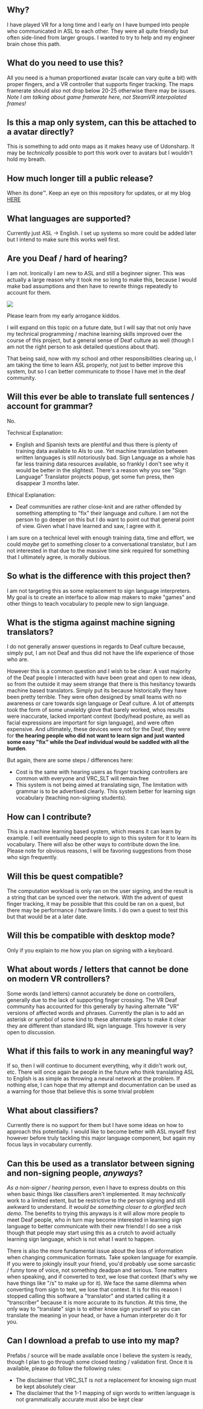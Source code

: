 ## Why?
I have played VR for a long time and I early on I have bumped into people who communicated in ASL to each other. They were all quite friendly but often side-lined from larger groups. I wanted to try to help and my engineer brain chose this path.

## What do you need to use this?
All you need is a human proportioned avatar (scale can vary quite a bit) with proper fingers, and a VR controller that supports finger tracking.
The maps framerate should also not drop below 20-25 otherwise there may be issues. _Note I am talking about game framerate here, not SteamVR interpolated frames!_

## Is this a map only system, can this be attached to a avatar directly?
This is something to add onto maps as it makes heavy use of Udonsharp. It may be _technically_ possible to port this work over to avatars but I wouldn't hold my breath.

## How much longer till a public release?
When its done™.
Keep an eye on this repository for updates, or at my blog [HERE](https://ramipastrami.engineering/)

## What languages are supported?
Currently just ASL -> English. I set up systems so more could be added later but I intend to make sure this works well first.

## Are you Deaf / hard of hearing?
I am not. Ironically I am new to ASL and still a beginner signer. This was actually a large reason why it took me so long to make this, because I would make bad assumptions and then have to rewrite things repeatedly to account for them.

![](https://imgs.xkcd.com/comics/here_to_help.png)

Please learn from my early arrogance kiddos.

I will expand on this topic on a future date, but I will say that not only have my technical programming / machine learning skills improved over the course of this project, but a general sense of Deaf culture as well (though I am not the right person to ask detailed questions about that).

That being said, now with my school and other responsibilities clearing up, I am taking the time to learn ASL properly, not just to better improve this system, but so I can better communicate to those I have met in the deaf community.

## Will this ever be able to translate full sentences / account for grammar?
No. 

Technical Explanation:

- English and Spanish texts are plentiful and thus there is plenty of training data available to AIs to use. Yet machine translation between written languages is still notoriously bad. Sign Language as a whole has far less training data resources available, so frankly I don't see why it would be better in the slightest. There's a reason why you see "Sign Language" Translator projects popup, get some fun press, then disappear 3 months later. 

Ethical Explanation:

- Deaf communities are rather close-knit and are rather offended by something attempting to "fix" their language and culture. I am not the person to go deeper on this but I do want to point out that general point of view. Given what I have learned and saw, I agree with it.

I am sure on a technical level with enough training data, time and effort, we could _maybe_ get to something closer to a conversational translator, but I am not interested in that due to the massive time sink required for something that I ultimately agree, is morally dubious.

## So what is the difference with this project then?

I am not targeting this as some replacement to sign language interpreters. My goal is to create an interface to allow map makers to make "games" and other things to teach vocabulary to people new to sign language.

## What is the stigma against machine signing translators?
I do not generally answer questions in regards to Deaf culture because, simply put, I am not Deaf and thus did not have the life experience of those who are. 

However this is a common question and I wish to be clear:  A vast majority of the Deaf people I interacted with have been great and open to new ideas, so from the outside it may seem strange that there is this hesitancy towards machine based translators. Simply put its because historically they have been pretty terrible. They were often designed by small teams with no awareness or care towards sign language or Deaf culture. A lot of attempts took the form of some unwieldy glove that barely worked, whos results were inaccurate, lacked important context (body/head posture, as well as facial expressions are important for sign language), and were often expensive. And ultimately, these devices were not for the Deaf, they were for **the hearing people who did not want to learn sign and just wanted some easy "fix" while the Deaf individual would be saddled with all the burden**.

But again, there are some steps / differences here:
- Cost is the same with hearing users as finger tracking controllers are common with everyone and VRC_SLT will remain free
- This system is not being aimed at translating sign, The limitation with grammar is to be advertised clearly. This system better for learning sign vocabulary (teaching non-signing students).

## How can I contribute?
This is a machine learning based system, which means it can learn by example. I will eventually need people to sign to this system for it to learn its vocabulary. There will also be other ways to contribute down the line. Please note for obvious reasons, I will be favoring suggestions from those who sign frequently.

## Will this be quest compatible?
The computation workload is only ran on the user signing, and the result is a string that can be synced over the network.
With the advent of quest finger tracking, it may be possible that this could be ran on a quest, but there may be performance / hardware limits. I do own a quest to test this but that would be at a later date.

## Will this be compatible with desktop mode?
Only if you explain to me how you plan on signing with a keyboard.

## What about words / letters that cannot be done on modern VR controllers?
Some words (and letters) cannot accurately be done on controllers, generally due to the lack of supporting finger crossing. The VR Deaf community has accounted for this generally by having alternate "VR" versions of affected words and phrases. Currently the plan is to add an asterisk or symbol of some kind to these alternate signs to make it clear they are different than standard IRL sign language. This however is very open to discussion.

## What if this fails to work in any meaningful way?
If so, then I will continue to document everything, why it didn't work out, etc. There will once again be people in the future who think translating ASL to English is as simple as throwing a neural network at the problem. If nothing else, I can hope that my attempt and documentation can be used as a warning for those that believe this is some trivial problem

## What about classifiers?
Currently there is no support for them but I have some ideas on how to approach this potentially. I would like to become better with ASL myself first however before truly tackling this major language component, but again my focus lays in vocabulary currently.

## Can this be used as a translator between signing and non-signing people, _anyways_?
_As a non-signer / hearing person_, even I have to express doubts on this when basic things like classifiers aren't implemented. It may *technically* work to a limited extent, but be restrictive to the person signing and still awkward to understand. _It would be something closer to a glorified tech demo_. The benefits to trying this anyways is it will allow more people to meet Deaf people, who in turn may become interested in learning sign language to better communicate with their new friends! I do see a risk though that people may start using this as a crutch to avoid actually learning sign language, which is not what I want to happen.

There is also the more fundamental issue about the loss of information when changing communication formats. Take spoken language for example. If you were to jokingly insult your friend, you'd probably use some sarcastic / funny tone of voice, not something deadpan and serious. Tone matters when speaking, and if converted to text, we lose that context (that's why we have things like "/s" to make up for it). We face the same dilemma when converting from sign to text, we lose that context. It is for this reason I stopped calling this software a "translator" and started calling it a "transcriber" because it is more accurate to its function. At this time, the only way to "translate" sign is to either know sign yourself so you can translate the meaning in your head, or have a human interpreter do it for you.

## Can I download a prefab to use into my map?
Prefabs / source will be made available once I believe the system is ready, though I plan to go through some closed testing / validation first.
Once it is available, please do follow the following rules:
- The disclaimer that VRC_SLT is not a replacement for knowing sign must be kept absolutely clear
- The disclaimer that the 1-1 mapping of sign words to written language is not grammatically accurate must also be kept clear


